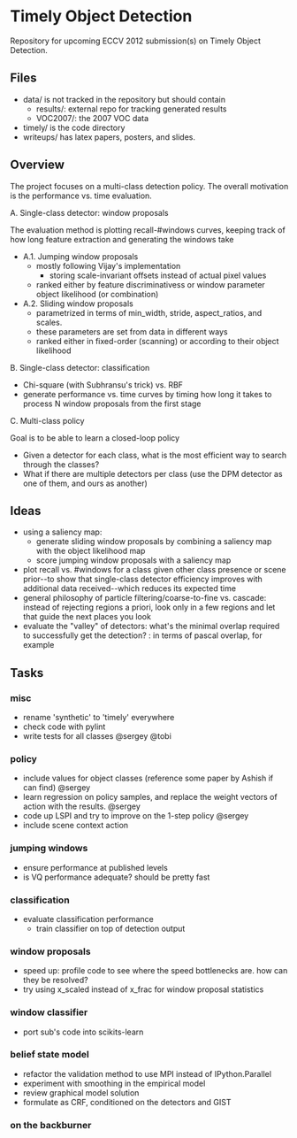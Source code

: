 Timely Object Detection
===

Repository for upcoming ECCV 2012 submission(s) on Timely Object Detection.

Files
---
- data/ is not tracked in the repository but should contain
  - results/: external repo for tracking generated results
  - VOC2007/: the 2007 VOC data
- timely/ is the code directory
- writeups/ has latex papers, posters, and slides.

Overview
---
The project focuses on a multi-class detection policy.
The overall motivation is the performance vs. time evaluation.

A. Single-class detector: window proposals

The evaluation method is plotting recall-#windows curves, keeping track of how long feature extraction and generating the windows take

- A.1. Jumping window proposals
  - mostly following Vijay's implementation
    - storing scale-invariant offsets instead of actual pixel values
  - ranked either by feature discriminativess or window parameter object likelihood (or combination)
- A.2. Sliding window proposals
  - parametrized in terms of min_width, stride, aspect_ratios, and scales.
  - these parameters are set from data in different ways
  - ranked either in fixed-order (scanning) or according to their object likelihood

B. Single-class detector: classification

  - Chi-square (with Subhransu's trick) vs. RBF
  - generate performance vs. time curves by timing how long it takes to process N window proposals from the first stage

C. Multi-class policy

Goal is to be able to learn a closed-loop policy

  - Given a detector for each class, what is the most efficient way to search through the classes?
  - What if there are multiple detectors per class (use the DPM detector as one of them, and ours as another)

Ideas
---
- using a saliency map:
  - generate sliding window proposals by combining a saliency map with the object likelihood map
  - score jumping window proposals with a saliency map
- plot recall vs. #windows for a class given other class presence or scene prior--to show that single-class detector efficiency improves with additional data received--which reduces its expected time
- general philosophy of particle filtering/coarse-to-fine vs. cascade: instead of rejecting regions a priori, look only in a few regions and let that guide the next places you look
- evaluate the "valley" of detectors: what's the minimal overlap required to successfully get the detection?
  : in terms of pascal overlap, for example

Tasks
---
### misc
- rename 'synthetic' to 'timely' everywhere
- check code with pylint
- write tests for all classes @sergey @tobi

### policy
- include values for object classes (reference some paper by Ashish if can find) @sergey
- learn regression on policy samples, and replace the weight vectors of action with the results. @sergey
- code up LSPI and try to improve on the 1-step policy @sergey
- include scene context action

### jumping windows
- ensure performance at published levels
- is VQ performance adequate? should be pretty fast

### classification
- evaluate classification performance
  - train classifier on top of detection output

### window proposals
- speed up: profile code to see where the speed bottlenecks are. how can they be resolved?
- try using x_scaled instead of x_frac for window proposal statistics

### window classifier
- port sub's code into scikits-learn

### belief state model
- refactor the validation method to use MPI instead of IPython.Parallel
- experiment with smoothing in the empirical model
- review graphical model solution
- formulate as CRF, conditioned on the detectors and GIST

### on the backburner
